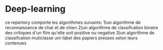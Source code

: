 # Deep-learning
ce repertory comporte les algorithmes suivants:
1)un algorithme de reconnaissance de chat et de  chien
2)un algorithme de classifcation binaire des critiques d'un film qu'elle soit positive ou negative
3)un algorithme de classifcation muticlasse uni-label des papiers presses selon leurs contenues
